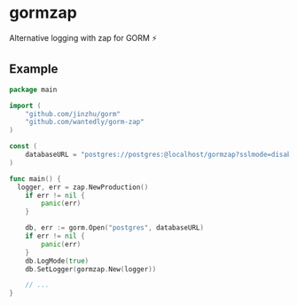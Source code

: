 # gormzap
Alternative logging with zap for GORM ⚡️

## Example

```go
package main

import (
	"github.com/jinzhu/gorm"
	"github.com/wantedly/gorm-zap"
)

const (
	databaseURL = "postgres://postgres:@localhost/gormzap?sslmode=disable"
)

func main() {
  logger, err = zap.NewProduction()
	if err != nil {
		panic(err)
	}

	db, err := gorm.Open("postgres", databaseURL)
	if err != nil {
		panic(err)
	}
	db.LogMode(true)
	db.SetLogger(gormzap.New(logger))

	// ...
}
```
